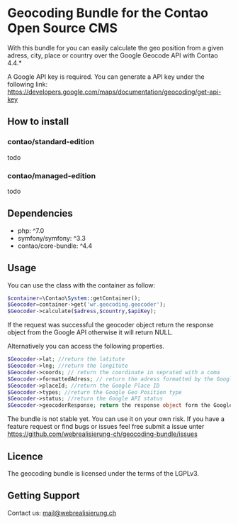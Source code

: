 # Geocoding Bundle for the Contao Open Source CMS

With this bundle for you can easily calculate the geo position from a given adress, city, place or country over the Google Geocode API with Contao 4.4.*

A Google API key is required. You can generate a API key under the following link: https://developers.google.com/maps/documentation/geocoding/get-api-key

## How to install

### contao/standard-edition

todo

### contao/managed-edition

todo

## Dependencies
- php: ^7.0
- symfony/symfony: ^3.3
- contao/core-bundle: ^4.4


## Usage
You can use the class with the container as follow:
```php
$container=\Contao\System::getContainer();
$Geocoder=container->get('wr.geocoding.geocoder');
$Geocoder->calculate($adress,$country,$apiKey);
```

If the request was successful the geocoder object return the response object from the Google API otherwise it will return NULL.

Alternatively you can access the following properties.

```php
$Geocoder->lat; //return the latitute
$Geocoder->lng; //return the longitute
$Geocoder->coords; // return the coordinate in seprated with a coma
$Geocoder->formattedAdress; // return the adress formatted by the Google Geocoding API
$Geocoder->placeId; //return the Google Place ID
$Geocoder->types; //return the Google Geo Position type
$Geocoder->status; //return the Google API status
$Geocoder->geocoderResponse; return the response object form the Google API
```

The bundle is not stable yet. You can use it on your own risk. If you have a feature request or find  bugs or issues feel free submit a issue unter https://github.com/webrealisierung-ch/geocoding-bundle/issues

## Licence

The geocoding bundle is licensed under the terms of the LGPLv3.

## Getting Support

Contact us: [mail@webrealisierung.ch](mailto:mail@webrealisierung.ch)
